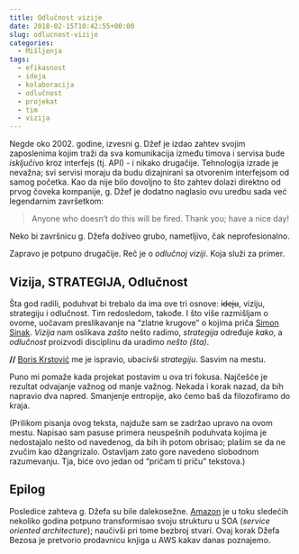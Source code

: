 ```yaml
---
title: Odlučnost vizije
date: 2018-02-15T10:42:55+00:00
slug: odlucnost-vizije
categories:
  - Mišljenja
tags:
  - efikasnost
  - ideja
  - kolaboracija
  - odlučnost
  - projekat
  - tim
  - vizija
---
```


Negde oko 2002. godine, izvesni g. Džef je izdao zahtev svojim zaposlenima kojim traži da sva komunikacija između timova i servisa bude _isključivo_ kroz interfejs (tj. API) - i nikako drugačije. Tehnologija izrade je nevažna; svi servisi moraju da budu dizajnirani sa otvorenim interfejsom od samog početka. Kao da nije bilo dovoljno to što zahtev dolazi direktno od prvog čoveka kompanije, g. Džef je dodatno naglasio ovu uredbu sada već legendarnim završetkom:

> Anyone who doesn’t do this will be fired. Thank you; have a nice day!

Neko bi završnicu g. Džefa doživeo grubo, nametljivo, čak neprofesionalno.

Zapravo je potpuno drugačije. Reč je o _odlučnoj viziji_. Koja služi za primer.

## Vizija, STRATEGIJA, Odlučnost

Šta god radili, poduhvat bi trebalo da ima ove tri osnove: <del>ideju</del>, viziju, strategiju i odlučnost. Tim redosledom, takođe. I što više razmišljam o ovome, uočavam preslikavanje na “zlatne krugove” o kojima priča [Simon Sinak](https://startwithwhy.com). _Vizija_ nam oslikava _zašto_ nešto radimo, _strategija_ određuje _kako_, a _odlučnost_ proizvodi disciplinu da uradimo _nešto (šta)_.

**//** [Boris Krstović](https://www.linkedin.com/in/boriskrstovic/) me je ispravio, ubacivši _strategiju_. Sasvim na mestu.

Puno mi pomaže kada projekat postavim u ova tri fokusa. Najčešće je rezultat odvajanje važnog od manje važnog. Nekada i korak nazad, da bih napravio dva napred. Smanjenje entropije, ako ćemo baš da filozofiramo do kraja.

(Prilikom pisanja ovog teksta, najduže sam se zadržao upravo na ovom mestu. Napisao sam pasuse primera neuspešnih poduhvata kojima je nedostajalo nešto od navedenog, da bih ih potom obrisao; plašim se da ne zvučim kao džangrizalo. Ostavljam zato gore navedeno slobodnom razumevanju. Tja, biće ovo jedan od “pričam ti priču” tekstova.)

## Epilog

Posledice zahteva g. Džefa su bile dalekosežne. [Amazon](https://www.amazon.com) je u toku sledećih nekoliko godina potpuno transformisao svoju strukturu u SOA (_service oriented architecture_); naučivši pri tome bezbroj stvari. Ovaj korak Džefa Bezosa je pretvorio prodavnicu knjiga u AWS kakav danas poznajemo.